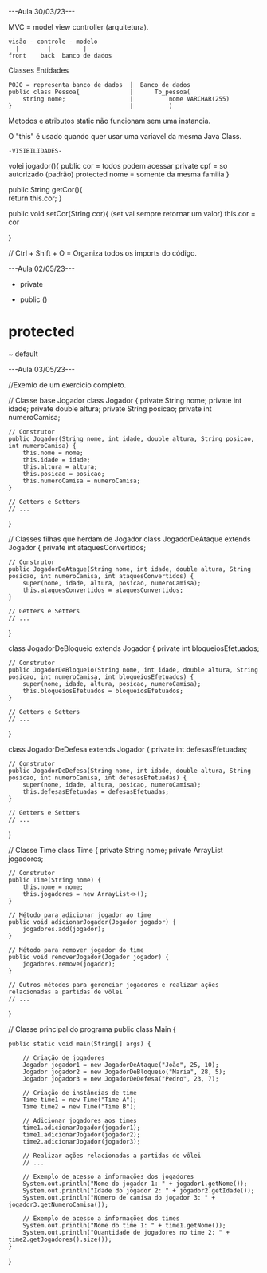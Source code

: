 ---Aula 30/03/23---

MVC = model view controller (arquitetura).

    visão - controle - modelo
      |        |         |
    front    back  banco de dados


Classes Entidades

    POJO = representa banco de dados  |  Banco de dados
    public class Pessoa{              |      Tb_pessoa(
        string nome;                  |          nome VARCHAR(255)
    }                                 |          )


Metodos e atributos static não funcionam sem uma instancia.

O "this" é usado quando quer usar uma variavel da mesma Java Class.

    -VISIBILIDADES-

volei jogador(){
    public cor = todos podem acessar
    private cpf = so autorizado (padrão)
    protected nome = somente da mesma familia
}

public String getCor(){             
    return this.cor;
}

public void setCor(String cor){    (set vai sempre retornar um valor)
    this.cor = cor
    
}

// Ctrl + Shift + O = Organiza todos os imports do código.

---Aula 02/05/23---

- private
+ public ()
# protected
~ default

---Aula 03/05/23---

//Exemlo de um exercicio completo.

// Classe base Jogador
class Jogador {
    private String nome;
    private int idade;
    private double altura;
    private String posicao;
    private int numeroCamisa;

    // Construtor
    public Jogador(String nome, int idade, double altura, String posicao, int numeroCamisa) {
        this.nome = nome;
        this.idade = idade;
        this.altura = altura;
        this.posicao = posicao;
        this.numeroCamisa = numeroCamisa;
    }

    // Getters e Setters
    // ...
}

// Classes filhas que herdam de Jogador
class JogadorDeAtaque extends Jogador {
    private int ataquesConvertidos;

    // Construtor
    public JogadorDeAtaque(String nome, int idade, double altura, String posicao, int numeroCamisa, int ataquesConvertidos) {
        super(nome, idade, altura, posicao, numeroCamisa);
        this.ataquesConvertidos = ataquesConvertidos;
    }

    // Getters e Setters
    // ...
}

class JogadorDeBloqueio extends Jogador {
    private int bloqueiosEfetuados;

    // Construtor
    public JogadorDeBloqueio(String nome, int idade, double altura, String posicao, int numeroCamisa, int bloqueiosEfetuados) {
        super(nome, idade, altura, posicao, numeroCamisa);
        this.bloqueiosEfetuados = bloqueiosEfetuados;
    }

    // Getters e Setters
    // ...
}

class JogadorDeDefesa extends Jogador {
    private int defesasEfetuadas;

    // Construtor
    public JogadorDeDefesa(String nome, int idade, double altura, String posicao, int numeroCamisa, int defesasEfetuadas) {
        super(nome, idade, altura, posicao, numeroCamisa);
        this.defesasEfetuadas = defesasEfetuadas;
    }

    // Getters e Setters
    // ...
}

// Classe Time
class Time {
    private String nome;
    private ArrayList<Jogador> jogadores;

    // Construtor
    public Time(String nome) {
        this.nome = nome;
        this.jogadores = new ArrayList<>();
    }

    // Método para adicionar jogador ao time
    public void adicionarJogador(Jogador jogador) {
        jogadores.add(jogador);
    }

    // Método para remover jogador do time
    public void removerJogador(Jogador jogador) {
        jogadores.remove(jogador);
    }

    // Outros métodos para gerenciar jogadores e realizar ações relacionadas a partidas de vôlei
    // ...
}

// Classe principal do programa
public class Main {

    public static void main(String[] args) {

        // Criação de jogadores
        Jogador jogador1 = new JogadorDeAtaque("João", 25, 10);
        Jogador jogador2 = new JogadorDeBloqueio("Maria", 28, 5);
        Jogador jogador3 = new JogadorDeDefesa("Pedro", 23, 7);

        // Criação de instâncias de time
        Time time1 = new Time("Time A");
        Time time2 = new Time("Time B");

        // Adicionar jogadores aos times
        time1.adicionarJogador(jogador1);
        time1.adicionarJogador(jogador2);
        time2.adicionarJogador(jogador3);

        // Realizar ações relacionadas a partidas de vôlei
        // ...

        // Exemplo de acesso a informações dos jogadores
        System.out.println("Nome do jogador 1: " + jogador1.getNome());
        System.out.println("Idade do jogador 2: " + jogador2.getIdade());
        System.out.println("Número de camisa do jogador 3: " + jogador3.getNumeroCamisa());

        // Exemplo de acesso a informações dos times
        System.out.println("Nome do time 1: " + time1.getNome());
        System.out.println("Quantidade de jogadores no time 2: " + time2.getJogadores().size());
    }
}
